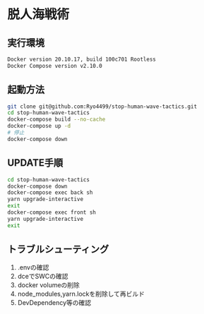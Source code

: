 # 脱人海戦術

## 実行環境

```txt
Docker version 20.10.17, build 100c701 Rootless
Docker Compose version v2.10.0
```

## 起動方法

```bash
git clone git@github.com:Ryo4499/stop-human-wave-tactics.git
cd stop-human-wave-tactics
docker-compose build --no-cache
docker-compose up -d
# 停止
docker-compose down
```

## UPDATE手順

```bash
cd stop-human-wave-tactics
docker-compose down
docker-compose exec back sh
yarn upgrade-interactive
exit
docker-compose exec front sh
yarn upgrade-interactive
exit
```

## トラブルシューティング

1. .envの確認
2. dceでSWCの確認
3. docker volumeの削除
4. node_modules,yarn.lockを削除して再ビルド
5. DevDependency等の確認
